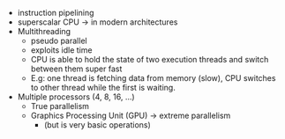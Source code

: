 - instruction pipelining
- superscalar CPU -> in modern architectures
- Multithreading
	- pseudo parallel
	- exploits idle time
	- CPU is able to hold the state of two execution threads and switch between them super fast
	- E.g: one thread is fetching data from memory (slow), CPU switches to other thread while the first is waiting.
- Multiple processors (4, 8, 16, ...)
	- True parallelism
	- Graphics Processing Unit (GPU) -> extreme parallelism 
		- (but is very basic operations)